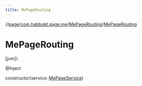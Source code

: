 ```yaml
---
title: MePageRouting
---
```

//[page](../../../index.html)/[com.habbokt.page.me](../index.html)/[MePageRouting](index.html)/[MePageRouting](-me-page-routing.html)



# MePageRouting



[jvm]\




@Inject



constructor(service: [MePageService](../-me-page-service/index.html))





